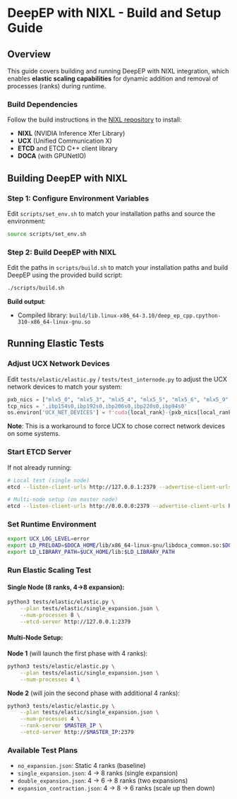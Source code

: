 # DeepEP with NIXL - Build and Setup Guide

## Overview

This guide covers building and running DeepEP with NIXL integration, which enables **elastic scaling capabilities** for dynamic addition and removal of processes (ranks) during runtime.

### Build Dependencies

Follow the build instructions in the [NIXL repository](https://github.com/ai-dynamo/nixl) to install:
- **NIXL** (NVIDIA Inference Xfer Library)
- **UCX** (Unified Communication X)
- **ETCD** and ETCD C++ client library
- **DOCA** (with GPUNetIO)

## Building DeepEP with NIXL

### Step 1: Configure Environment Variables

Edit `scripts/set_env.sh` to match your installation paths and source the environment:
```bash
source scripts/set_env.sh
```

### Step 2: Build DeepEP with NIXL

Edit the paths in `scripts/build.sh` to match your installation paths and build DeepEP using the provided build script:

```bash
./scripts/build.sh
```

**Build output**:
- Compiled library: `build/lib.linux-x86_64-3.10/deep_ep_cpp.cpython-310-x86_64-linux-gnu.so`

## Running Elastic Tests

### Adjust UCX Network Devices

Edit `tests/elastic/elastic.py` / `tests/test_internode.py` to adjust the UCX network devices to match your system:
```python
pxb_nics = ["mlx5_0", "mlx5_3", "mlx5_4", "mlx5_5", "mlx5_6", "mlx5_9", "mlx5_10", "mlx5_11"]
tcp_nics = ',ibp154s0,ibp192s0,ibp206s0,ibp220s0,ibp94s0'
os.environ['UCX_NET_DEVICES'] = f'cuda{local_rank}-{pxb_nics[local_rank]}:1' + tcp_nics
```

**Note**: This is a workaround to force UCX to chose correct network devices on some systems.

### Start ETCD Server

If not already running:
```bash
# Local test (single node)
etcd --listen-client-urls http://127.0.0.1:2379 --advertise-client-urls http://127.0.0.1:2379

# Multi-node setup (on master node)
etcd --listen-client-urls http://0.0.0.0:2379 --advertise-client-urls http://<MASTER_IP>:2379
```

### Set Runtime Environment

```bash
export UCX_LOG_LEVEL=error
export LD_PRELOAD=$DOCA_HOME/lib/x86_64-linux-gnu/libdoca_common.so:$DOCA_HOME/lib/x86_64-linux-gnu/libdoca_gpunetio.so:$DOCA_HOME/lib/x86_64-linux-gnu/libdoca_verbs.so
export LD_LIBRARY_PATH=$UCX_HOME/lib:$LD_LIBRARY_PATH
```

### Run Elastic Scaling Test

#### Single Node (8 ranks, 4→8 expansion):
```bash
python3 tests/elastic/elastic.py \
    --plan tests/elastic/single_expansion.json \
    --num-processes 8 \
    --etcd-server http://127.0.0.1:2379
```

#### Multi-Node Setup:

**Node 1** (will launch the first phase with 4 ranks):
```bash
python3 tests/elastic/elastic.py \
    --plan tests/elastic/single_expansion.json \
    --num-processes 4 \
```

**Node 2** (will join the second phase with additional 4 ranks):
```bash
python3 tests/elastic/elastic.py \
    --plan tests/elastic/single_expansion.json \
    --num-processes 4 \
    --rank-server $MASTER_IP \
    --etcd-server http://$MASTER_IP:2379
```

### Available Test Plans

- `no_expansion.json`: Static 4 ranks (baseline)
- `single_expansion.json`: 4 → 8 ranks (single expansion)
- `double_expansion.json`: 4 → 6 → 8 ranks (two expansions)
- `expansion_contraction.json`: 4 → 8 → 6 ranks (scale up then down)
